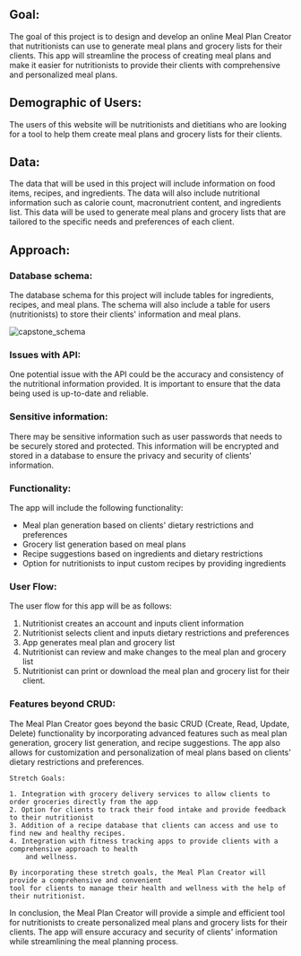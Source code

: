 ## Goal:
   
The goal of this project is to design and develop an online Meal Plan Creator that nutritionists can use to generate meal plans and grocery lists for their clients. This app will streamline the process of creating meal plans and make it easier for nutritionists to provide their clients with comprehensive and personalized meal plans.

## Demographic of Users:

The users of this website will be nutritionists and dietitians who are looking for a tool to help them create meal plans and grocery lists for their clients.

## Data:

The data that will be used in this project will include information on food items, recipes, and ingredients. The data will also include nutritional information such as calorie count, macronutrient content, and ingredients list. This data will be used to generate meal plans and grocery lists that are tailored to the specific needs and preferences of each client.

## Approach:

### Database schema:

The database schema for this project will include tables for ingredients, recipes, and meal plans. The schema will also include a table for users (nutritionists) to store their clients' information and meal plans.

![capstone_schema](https://user-images.githubusercontent.com/87880250/218606227-3ff8345f-e224-46f8-b1f3-32be839f06a5.png)



### Issues with API:

One potential issue with the API could be the accuracy and consistency of the nutritional information provided. It is important to ensure that the data being used is up-to-date and reliable.

### Sensitive information:

There may be sensitive information such as user passwords that needs to be securely stored and protected. This information will be encrypted and stored in a database to ensure the privacy and security of clients' information.

### Functionality:

The app will include the following functionality:

- Meal plan generation based on clients' dietary restrictions and preferences
- Grocery list generation based on meal plans
- Recipe suggestions based on ingredients and dietary restrictions
- Option for nutritionists to input custom recipes by providing ingredients

### User Flow:

The user flow for this app will be as follows:

1. Nutritionist creates an account and inputs client information
2. Nutritionist selects client and inputs dietary restrictions and preferences
3. App generates meal plan and grocery list
4. Nutritionist can review and make changes to the meal plan and grocery list
5. Nutritionist can print or download the meal plan and grocery list for their client.

### Features beyond CRUD:

The Meal Plan Creator goes beyond the basic CRUD (Create, Read, Update, Delete) functionality by incorporating advanced features such as meal plan generation, grocery list generation, and recipe suggestions. The app also allows for customization and personalization of meal plans based on clients' dietary restrictions and preferences.

	Stretch Goals:

	1. Integration with grocery delivery services to allow clients to order groceries directly from the app
	2. Option for clients to track their food intake and provide feedback to their nutritionist
	3. Addition of a recipe database that clients can access and use to find new and healthy recipes.
	4. Integration with fitness tracking apps to provide clients with a comprehensive approach to health 
		and wellness.

	By incorporating these stretch goals, the Meal Plan Creator will provide a comprehensive and convenient 
	tool for clients to manage their health and wellness with the help of their nutritionist.

In conclusion, the Meal Plan Creator will provide a simple and efficient tool for nutritionists to create personalized meal plans and grocery lists for their clients. The app will ensure accuracy and security of clients' information while streamlining the meal planning process.

